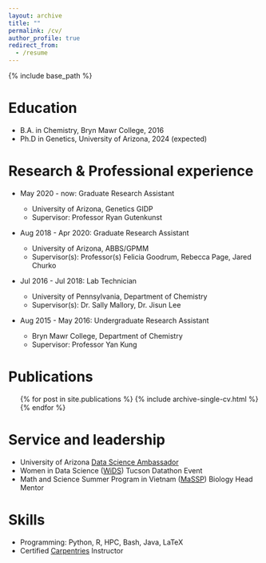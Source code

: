 ```yaml
---
layout: archive
title: ""
permalink: /cv/
author_profile: true
redirect_from:
  - /resume
---
```


{% include base_path %}

Education
======
* B.A. in Chemistry, Bryn Mawr College, 2016
* Ph.D in Genetics, University of Arizona, 2024 (expected)

Research & Professional experience
======
* May 2020 - now: Graduate Research Assistant
  * University of Arizona, Genetics GIDP
  * Supervisor: Professor Ryan Gutenkunst

* Aug 2018 - Apr 2020: Graduate Research Assistant
  * University of Arizona, ABBS/GPMM
  * Supervisor(s): Professor(s) Felicia Goodrum, Rebecca Page, Jared Churko

* Jul 2016 - Jul 2018: Lab Technician
  * University of Pennsylvania, Department of Chemistry
  * Supervisor(s): Dr. Sally Mallory, Dr. Jisun Lee
  
* Aug 2015 - May 2016: Undergraduate Research Assistant
  * Bryn Mawr College, Department of Chemistry
  * Supervisor: Professor Yan Kung
  
Publications
======
  <ul>{% for post in site.publications %}
    {% include archive-single-cv.html %}
  {% endfor %}</ul>
  
Service and leadership
======
* University of Arizona [Data Science Ambassador](https://datascience.arizona.edu/dsa)
* Women in Data Science ([WiDS](https://widstucson.org/)) Tucson Datathon Event
* Math and Science Summer Program in Vietnam ([MaSSP](https://en.masspvn.com/)) Biology Head Mentor

Skills
======
* Programming: Python, R, HPC, Bash, Java, LaTeX
* Certified [Carpentries](https://carpentries.org/) Instructor
